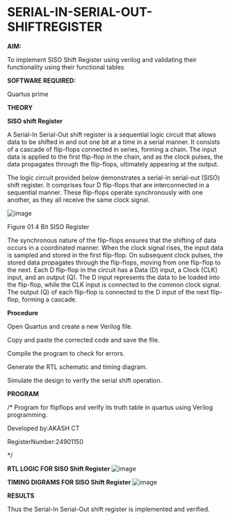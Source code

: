 # SERIAL-IN-SERIAL-OUT-SHIFTREGISTER

**AIM:**

To implement  SISO Shift Register using verilog and validating their functionality using their functional tables

**SOFTWARE REQUIRED:**

Quartus prime

**THEORY**

**SISO shift Register**

A Serial-In Serial-Out shift register is a sequential logic circuit that allows data to be shifted in and out one bit at a time in a serial manner. It consists of a cascade of flip-flops connected in series, forming a chain. The input data is applied to the first flip-flop in the chain, and as the clock pulses, the data propagates through the flip-flops, ultimately appearing at the output.

The logic circuit provided below demonstrates a serial-in serial-out (SISO) shift register. It comprises four D flip-flops that are interconnected in a sequential manner. These flip-flops operate synchronously with one another, as they all receive the same clock signal.

![image](https://github.com/naavaneetha/SERIAL-IN-SERIAL-OUT-SHIFTREGISTER/assets/154305477/e81c4072-37f9-46c6-8145-566764b74c3a)

Figure 01 4 Bit SISO Register

The synchronous nature of the flip-flops ensures that the shifting of data occurs in a coordinated manner. When the clock signal rises, the input data is sampled and stored in the first flip-flop. On subsequent clock pulses, the stored data propagates through the flip-flops, moving from one flip-flop to the next.
Each D flip-flop in the circuit has a Data (D) input, a Clock (CLK) input, and an output (Q). The D input represents the data to be loaded into the flip-flop, while the CLK input is connected to the common clock signal. The output (Q) of each flip-flop is connected to the D input of the next flip-flop, forming a cascade.

**Procedure**

Open Quartus and create a new Verilog file.

Copy and paste the corrected code and save the file.

Compile the program to check for errors.

Generate the RTL schematic and timing diagram.

Simulate the design to verify the serial shift operation.

**PROGRAM**

/* Program for flipflops and verify its truth table in quartus using Verilog programming.

Developed by:AKASH CT

RegisterNumber:24901150

*/

**RTL LOGIC FOR SISO Shift Register**
![image](https://github.com/user-attachments/assets/c691cfd5-4874-4877-862a-68c31b83358c)


**TIMING DIGRAMS FOR SISO Shift Register**
![image](https://github.com/user-attachments/assets/2ac2d954-ee4c-431b-98e8-a020993e496f)


**RESULTS**

Thus the Serial-In Serial-Out shift register is implemented and verified.
